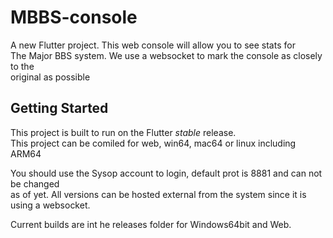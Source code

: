 # MBBS-console

A new Flutter project. This web console will allow you to see stats for<br>
The Major BBS system.  We use a websocket to mark the console as closely to the<br>
original as possible

## Getting Started

This project is built to run on the Flutter _stable_ release.<br>
This project can be comiled for web, win64, mac64 or linux including ARM64<br>


You should use the Sysop account to login, default prot is 8881 and can not be changed<br>
as of yet.  All versions can be hosted external from the system since it is using a websocket.<br>

Current builds are int he releases folder for Windows64bit and Web.
